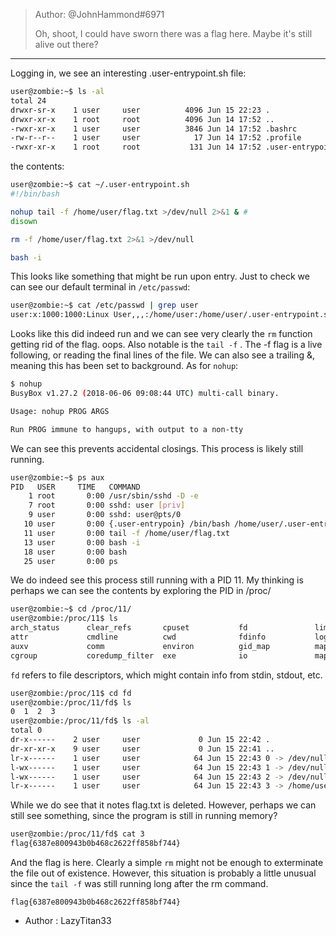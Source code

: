 >Author: @JohnHammond#6971  
>  
>Oh, shoot, I could have sworn there was a flag here. Maybe it's still alive out there?
-------------------------------
Logging in, we see an interesting .user-entrypoint.sh file:
```bash
user@zombie:~$ ls -al
total 24
drwxr-sr-x    1 user     user          4096 Jun 15 22:23 .
drwxr-xr-x    1 root     root          4096 Jun 14 17:52 ..
-rwxr-xr-x    1 user     user          3846 Jun 14 17:52 .bashrc
-rw-r--r--    1 user     user            17 Jun 14 17:52 .profile
-rwxr-xr-x    1 root     root           131 Jun 14 17:52 .user-entrypoint.sh
```
the contents:
```bash
user@zombie:~$ cat ~/.user-entrypoint.sh 
#!/bin/bash

nohup tail -f /home/user/flag.txt >/dev/null 2>&1 & # 
disown

rm -f /home/user/flag.txt 2>&1 >/dev/null

bash -i
```
This looks like something that might be run upon entry. Just to check we can see our default terminal in `/etc/passwd`:
```bash
user@zombie:~$ cat /etc/passwd | grep user
user:x:1000:1000:Linux User,,,:/home/user:/home/user/.user-entrypoint.sh
```
Looks like this did indeed run and we can see very clearly the `rm` function getting rid of the flag. oops.
Also notable is the `tail -f` . The -f flag is a live following, or reading the final lines of the file.  We can also see a trailing &, meaning this has been set to background. As for `nohup`:
```bash
$ nohup
BusyBox v1.27.2 (2018-06-06 09:08:44 UTC) multi-call binary.

Usage: nohup PROG ARGS

Run PROG immune to hangups, with output to a non-tty
```
We can see this prevents accidental closings. This process is likely still running.
```bash
user@zombie:~$ ps aux
PID   USER     TIME   COMMAND
    1 root       0:00 /usr/sbin/sshd -D -e
    7 root       0:00 sshd: user [priv]
    9 user       0:00 sshd: user@pts/0
   10 user       0:00 {.user-entrypoin} /bin/bash /home/user/.user-entrypoint.sh -c bash
   11 user       0:00 tail -f /home/user/flag.txt
   13 user       0:00 bash -i
   18 user       0:00 bash
   25 user       0:00 ps
```
We do indeed see this process still running with a PID 11. My thinking is perhaps we can see the contents by exploring the PID in /proc/
```bash
user@zombie:~$ cd /proc/11/
user@zombie:/proc/11$ ls
arch_status      clear_refs       cpuset           fd               limits           mem              net              oom_score        projid_map       setgroups        stat             task             uid_map
attr             cmdline          cwd              fdinfo           loginuid         mountinfo        ns               oom_score_adj    root             smaps            statm            timens_offsets   wchan
auxv             comm             environ          gid_map          map_files        mounts           numa_maps        pagemap          schedstat        smaps_rollup     status           timers
cgroup           coredump_filter  exe              io               maps             mountstats       oom_adj          personality      sessionid        stack            syscall          timerslack_ns
```
`fd` refers to file descriptors, which might contain info from stdin, stdout, etc.
```bash
user@zombie:/proc/11$ cd fd
user@zombie:/proc/11/fd$ ls
0  1  2  3
user@zombie:/proc/11/fd$ ls -al
total 0
dr-x------    2 user     user             0 Jun 15 22:42 .
dr-xr-xr-x    9 user     user             0 Jun 15 22:41 ..
lr-x------    1 user     user            64 Jun 15 22:43 0 -> /dev/null
l-wx------    1 user     user            64 Jun 15 22:43 1 -> /dev/null
l-wx------    1 user     user            64 Jun 15 22:43 2 -> /dev/null
lr-x------    1 user     user            64 Jun 15 22:43 3 -> /home/user/flag.txt (deleted)
```
While we do see that it notes flag.txt is deleted. However, perhaps we can still see something, since the program is still in running memory?

```bash
user@zombie:/proc/11/fd$ cat 3
flag{6387e800943b0b468c2622ff858bf744}
```
And the flag is here. Clearly a simple `rm` might not be enough to exterminate the file out of existence. However, this situation is probably a little unusual since the `tail -f` was still running long after the rm command.

`flag{6387e800943b0b468c2622ff858bf744}`


- Author : LazyTitan33
